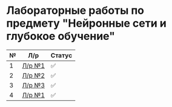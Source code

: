# Лабораторные работы по предмету "Нейронные сети и глубокое обучение"

№ |	Л/р | Статус
--- | --- | ---
1| [Л/р №1](/lab_1-2/assignment1.ipynb) | :white_check_mark:
2	| [Л/р №2](/lab_1-2/assignment2.ipynb) | :white_check_mark:
3 |	[Л/р №3](/lab_3/assignment3.ipynb) | :white_check_mark:
4 |	[Л/р №1](/lab_4/assignment4.ipynb) | :white_check_mark:
